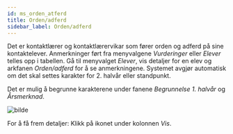 ```yaml
---
id: ms_orden_atferd
title: Orden/adferd
sidebar_label: Orden/adferd
---
```


Det er kontaktlærer og kontaktlærervikar som fører orden og adferd på sine kontaktelever. Anmerkninger ført fra menyvalgene _Vurderinger_ eller _Elever_ telles opp i tabellen. Gå til menyvalget _Elever_, vis detaljer for en elev og arkfanen _Orden/adferd_ for å se anmerkningene. Systemet avgjør automatisk om det skal settes karakter for 2. halvår eller standpunkt. 

Det er mulig å begrunne karakterene under fanene _Begrunnelse 1. halvår_ og _Årsmerknad_.

![bilde](https://github.com/BarmanHanssen/iskole/assets/80097133/33736d09-60ac-4750-8b78-54068784794e)

For å få frem detaljer: Klikk på ikonet under kolonnen _Vis_.
